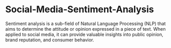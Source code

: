 # Social-Media-Sentiment-Analysis
Sentiment analysis is a sub-field of Natural Language Processing (NLP) that aims to determine the attitude or opinion expressed in a piece of text. When applied to social media, it can provide valuable insights into public opinion, brand reputation, and consumer behavior.
